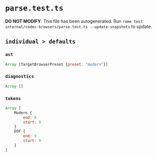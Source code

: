 # `parse.test.ts`

**DO NOT MODIFY**. This file has been autogenerated. Run `rome test internal/codec-browsers/parse.test.ts --update-snapshots` to update.

## `individual > defaults`

### `ast`

```javascript
Array [TargetBrowserPreset {preset: "modern"}]
```

### `diagnostics`

```javascript
Array []
```

### `tokens`

```javascript
Array [
	Modern {
		end: 8
		start: 0
	}
	EOF {
		end: 9
		start: 9
	}
]
```

